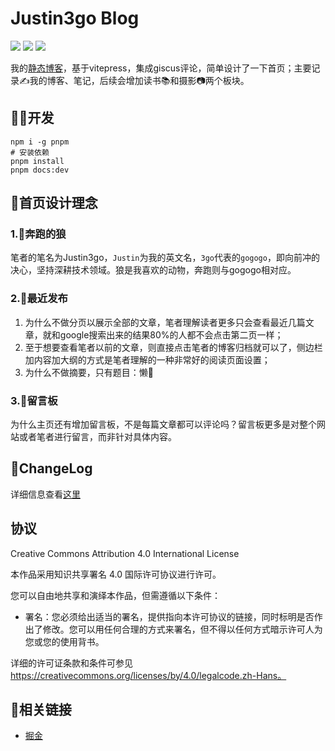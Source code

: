 # Justin3go Blog

[![](https://img.shields.io/badge/vitepress-1.0.0.beta1-brightgreen)](https://github.com/vuejs/vitepress) ![](https://oss.justin3go.com/blogs/typescript-typescript-blue.svg) [![](https://img.shields.io/badge/comment-giscus-orange)](https://github.com/giscus/giscus)

我的[静态博客](https://justin3go.com)，基于vitepress，集成giscus评论，简单设计了一下首页；主要记录✍️我的博客、笔记，后续会增加读书📚和摄影📷两个板块。

## 🧑‍💻开发

```shell
npm i -g pnpm
# 安装依赖
pnpm install
pnpm docs:dev
```

## 🤔首页设计理念

### 1.🐺奔跑的狼

笔者的笔名为Justin3go，`Justin`为我的英文名，`3go`代表的`gogogo`，即向前冲的决心，坚持深耕技术领域。狼是我喜欢的动物，奔跑则与gogogo相对应。

### 2.📃最近发布

1. 为什么不做分页以展示全部的文章，笔者理解读者更多只会查看最近几篇文章，就和google搜索出来的结果80%的人都不会点击第二页一样；
2. 至于想要查看笔者以前的文章，则直接点击笔者的博客归档就可以了，侧边栏加内容加大纲的方式是笔者理解的一种非常好的阅读页面设置；
3. 为什么不做摘要，只有题目：懒🤣

### 3.💬留言板

为什么主页还有增加留言板，不是每篇文章都可以评论吗？留言板更多是对整个网站或者笔者进行留言，而非针对具体内容。


## 📒ChangeLog

详细信息查看[这里](https://github.com/Justin3go/justin3go.github.io/blob/master/CHANGELOG.md)

## 协议

Creative Commons Attribution 4.0 International License

本作品采用知识共享署名 4.0 国际许可协议进行许可。

您可以自由地共享和演绎本作品，但需遵循以下条件：

- 署名：您必须给出适当的署名，提供指向本许可协议的链接，同时标明是否作出了修改。您可以用任何合理的方式来署名，但不得以任何方式暗示许可人为您或您的使用背书。

详细的许可证条款和条件可参见 https://creativecommons.org/licenses/by/4.0/legalcode.zh-Hans。

## 🔗相关链接

- [掘金](https://juejin.cn/user/220366354020749)
